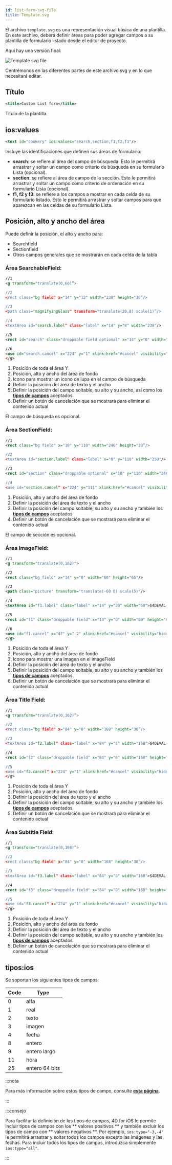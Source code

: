 ```yaml
---
id: list-form-svg-file
title: Template.svg
---
```


El archivo `template.svg` es una representación visual básica de una plantilla. En este archivo, deberá definir áreas para poder agregar campos a su plantilla de formulario listado desde el editor de proyecto.

Aquí hay una versión final:

![Template svg file](img/template-svg-file.png)

Centrémonos en las diferentes partes de este archivo svg y en lo que necesitará editar.

## Título

```xml
<title>Custom List form</title>
```

Título de la plantilla.

## ios:values

```xml
<text id="cookery" ios:values="search,section,f1,f2,f3"/>
```

Incluye las identificaciones que definen sus áreas de formulario:

* **search**: se refiere al área del campo de búsqueda. Esto le permitirá arrastrar y soltar un campo como criterio de búsqueda en su formulario Lista (opcional).
* **section**: se refiere al área de campo de la sección. Esto le permitirá arrastrar y soltar un campo como criterio de ordenación en su formulario Lista (opcional).
* **f1, f2 y f3**: se refiere a los campos a mostrar en cada celda de su formulario listado. Esto le permitirá arrastrar y soltar campos para que aparezcan en las celdas de su formulario Lista.

## Posición, alto y ancho del área

Puede definir la posición, el alto y ancho para:

* Searchfield
* Sectionfield
* Otros campos generales que se mostrarán en cada celda de la tabla

### Área SearchableField:

```svg
//1
<g transform="translate(0,60)”>

//2
<rect class="bg field" x="14" y="12" width="238" height="30”/>

//3
<path class="magnifyingGlass" transform="translate(20,8) scale(1)”/>

//4
<textArea id="search.label" class="label" x="14" y="8" width="238"/>

//5
<rect id="search" class="droppable field optional" x="14" y="0" width="238" height="30" stroke-dasharray="5,2" ios:type="0,1,2,4,8,9,11,25,35"  ios:bind="searchableField"/>

//6
<use id="search.cancel" x="224" y="1" xlink:href="#cancel" visibility="hidden"/>
</g>
```

1. Posición de toda el área Y
2. Posición, alto y ancho del área de fondo
3. Icono para mostrar un icono de lupa en el campo de búsqueda
4. Definir la posición del área de texto y el ancho
5. Definir la posición del campo soltable, su alto y su ancho, así como los [**tipos de campos**](#iostypes) aceptados
6. Definir un botón de cancelación que se mostrará para eliminar el contenido actual

El campo de búsqueda es opcional.


### Área SectionField:

```svg
//1
<rect class="bg field" x="10" y="110" width="246" height="30”/>

//2
<textArea id="section.label" class="label" x="0" y="118" width="250"/>

//3
<rect id="section" class="droppable optional" x="10" y="110" width="246" height="30" stroke-dasharray="5,2" ios:type="0,1,2,4,8,9,11,25,35" ios:bind="sectionField”/>

//4
<use id="section.cancel" x="224" y="111" xlink:href="#cancel" visibility="hidden"/>
```

1. Posición, alto y ancho del área de fondo
2. Definir la posición del área de texto y el ancho
3. Definir la posición del campo soltable, su alto y su ancho y también los [**tipos de campos**](#iostypes) aceptados
4. Definir un botón de cancelación que se mostrará para eliminar el contenido actual

El campo de sección es opcional.

### Área ImageField:

```svg
//1
<g transform="translate(0,162)">

//2
<rect class="bg field" x="14" y="0" width="60" height="65"/>

//3
<path class="picture" transform="translate(-60 0) scale(5)"/>

//4
<textArea id="f1.label" class="label" x="14" y="30" width="60">$4DEVAL(:C991("picture"))</textArea>

//5
<rect id="f1" class="droppable field" x="14" y="0" width="60" height="65" stroke-dasharray="5,2" ios:type="3" ios:bind="fields[0]"/>

//6
<use id="f1.cancel" x="47" y="-2" xlink:href="#cancel" visibility="hidden"/>
</g>
```

1. Posición de toda el área Y
2. Posición, alto y ancho del área de fondo
3. Icono para mostrar una imagen en el imageField
4. Definir la posición del área de texto y el ancho
5. Definir la posición del campo soltable, su alto y su ancho y también los [**tipos de campos**](#iostypes) aceptados
6. Definir un botón de cancelación que se mostrará para eliminar el contenido actual

### Área Title Field:

```svg
//1
<g transform="translate(0,162)”>

//2
<rect class="bg field" x="84" y="0" width="168" height="30”/>

//3
<textArea id="f2.label" class="label" x="84" y="8" width="168">$4DEVAL(:C991("titleField"))</textArea>

//4
<rect id="f2" class="droppable field" x="84" y="0" width="168" height="30" stroke-dasharray="5,2" ios:type="0,1,2,4,8,9,11,25,35" ios:bind="fields[1]”/>

//5
<use id="f2.cancel" x="224" y="1" xlink:href="#cancel" visibility="hidden"/>
</g>
```

1. Posición de toda el área Y
2. Posición, alto y ancho del área de fondo
3. Definir la posición del área de texto y el ancho
4. Definir la posición del campo soltable, su alto y su ancho y también los [**tipos de campos**](#iostypes) aceptados
5. Definir un botón de cancelación que se mostrará para eliminar el contenido actual

### Área Subtitle Field:

```svg
//1
<g transform="translate(0,198)”>

//2
<rect class="bg field" x="84" y="0" width="168" height="30”/>

//3
<textArea id="f3.label" class="label" x="84" y="8" width="168">$4DEVAL(:C991("subtitleField"))</textArea>

//4
<rect id="f3" class="droppable field" x="84" y="0" width="168" height="30" stroke-dasharray="5,2" ios:type="0,1,2,4,8,9,11,25,35" ios:bind="fields[2]”/>

//5
<use id="f3.cancel" x="224" y="1" xlink:href="#cancel" visibility="hidden"/>
</g>
```

1. Posición de toda el área Y
2. Posición, alto y ancho del área de fondo
3. Definir la posición del área de texto y el ancho
4. Definir la posición del campo soltable, su alto y su ancho y también los [**tipos de campos**](#iostypes) aceptados
5. Definir un botón de cancelación que se mostrará para eliminar el contenido actual


## tipos:ios

Se soportan los siguientes tipos de campos:

| Code | Type           |
| ---- | -------------- |
| 0    | alfa           |
| 1    | real           |
| 2    | texto          |
| 3    | imagen         |
| 4    | fecha          |
| 8    | entero         |
| 9    | entero largo   |
| 11   | hora           |
| 25   | entero 64 bits |

:::nota

Para más información sobre estos tipos de campo, consulte [**esta página**](https://developer.4d.com/docs/en/Concepts/data-types.html).

:::

:::consejo

Para facilitar la definición de los tipos de campos, 4D for iOS le permite incluir tipos de campos con los ** valores positivos ** y también excluir los tipos de campo con ** valores negativos **. Por ejemplo, `ios:type="-3,-4"` le permitirá arrastrar y soltar todos los campos excepto las imágenes y las fechas. Para incluir todos los tipos de campos, introduzca simplemente `ios:type="all"`.

:::